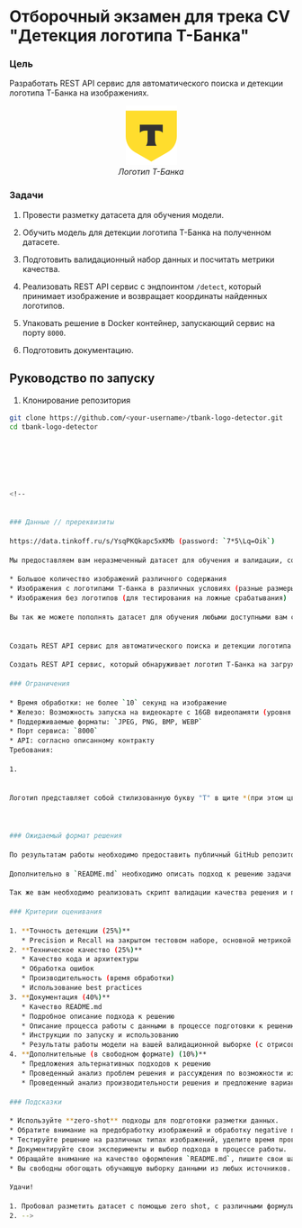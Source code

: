 # Отборочный экзамен для трека CV "Детекция логотипа Т-Банка"

### Цель

Разработать REST API сервис для автоматического поиска и детекции логотипа Т-Банка на изображениях.

<p align="center">
  <img src="docs/t-bank-logo.png"/>
  <br/>
  <em>Логотип Т-Банка</em>
</p>

### Задачи

1. Провести разметку датасета для обучения модели.

2. Обучить модель для детекции логотипа Т-Банка на полученном датасете.

3. Подготовить валидационный набор данных и посчитать метрики качества.

4. Реализовать REST API сервис с эндпоинтом `/detect`, который принимает изображение и возвращает координаты найденных логотипов.

5. Упаковать решение в Docker контейнер, запускающий сервис на порту `8000`.

6. Подготовить документацию.


## Руководство по запуску

1. Клонирование репозитория

```bash
git clone https://github.com/<your-username>/tbank-logo-detector.git
cd tbank-logo-detector






<!-- 


### Данные // пререквизиты

https://data.tinkoff.ru/s/YsqPKQkapc5xKMb (password: `7*5\Lq=Oik`)

Мы предоставляем вам неразмеченный датасет для обучения и валидации, содержащий:

* Большое количество изображений различного содержания
* Изображения с логотипами Т-банка в различных условиях (разные размеры, углы поворота, освещение)
* Изображения без логотипов (для тестирования на ложные срабатывания)

Вы так же можете пополнять датасет для обучения любыми доступными вам способами. У организаторов остается размеченный приватный набор данных для проверки ваших решений.


Создать REST API сервис для автоматического поиска и детекции логотипа Т-Банка на изображениях.

Создать REST API сервис, который обнаруживает логотип Т-Банка на загружаемых изображениях и возвращает координаты найденных логотипов.

### Ограничения

* Время обработки: не более `10` секунд на изображение
* Железо: Возможность запуска на видеокарте с 16GB видеопамяти (уровня google collab T4)
* Поддерживаемые форматы: `JPEG, PNG, BMP, WEBP`
* Порт сервиса: `8000`
* API: согласно описанному контракту
Требования:

1.


Логотип представляет собой стилизованную букву "Т" в щите *(при этом цвет может быть как желтый, так и произвольный)*. Для этого потребуется некоторым образом разметить данный для того, чтобы собирать на их основе свое решение. Так же вам предстоит составить свой валидационный набор данных и реализовать подсчет качества своего решения на нем.



### Ожидаемый формат решения

По результатам работы необходимо предоставить публичный GitHub репозиторий с полным исходным кодом решения. Решение должно быть упаковано в Docker контейнер, который запускается одной командой и поднимает REST API сервис на порту `8000`. API должен строго соответствовать предоставленной Pydantic спецификации с эндпоинтом `/detect` для загрузки изображений и получения координат найденных логотипов. В корне репозитория обязательно должен находиться файл `README.md` с подробными инструкциями по сборке и запуску Docker контейнера.

Дополнительно в `README.md` необходимо описать подход к решению задачи с достаточной степенью подробности. Веса обученной модели можете выложить на любой открытый файлообменник и приложить ссылку на их скачивание в `README.md`.

Так же вам необходимо реализовать скрипт валидации качества решения и подсчета метрик на отобранных и размеченных примерах. Для оценки воспроизводимости результата валидационную выборку необходимо по аналогии с моделью выложить в открытый доступ (github и/или открытый файлообменник).

### Критерии оценивания

1. **Точность детекции (25%)**
   * Precision и Recall на закрытом тестовом наборе, основной метрикой будет считать F1-score при IoU=0.5
2. **Техническое качество (25%)**
   * Качество кода и архитектуры
   * Обработка ошибок
   * Производительность (время обработки)
   * Использование best practices
3. **Документация (40%)**
   * Качество README.md
   * Подробное описание подхода к решению
   * Описание процесса работы с данными в процессе подготовки к решению.
   * Инструкции по запуску и использованию
   * Результаты работы модели на вашей валидационной выборке (с отрисоваными результатами детекции)
4. **Дополнительные (в свободном формате) (10%)**
   * Предложения альтернативных подходов к решению
   * Проведенный анализ проблем решения и рассуждения по возможности их решения
   * Проведенный анализ производительности решения и предложение вариантов по его ускорению

### Подсказки

* Используйте **zero-shot** подходы для подготовки разметки данных.
* Обратите внимание на предобработку изображений и обработку negative примеров.
* Тестируйте решение на различных типах изображений, уделите время проверке качества разметки вашей валидационной выборки.
* Документируйте свои эксперименты и выбор подхода в процессе работы.
* Обращайте внимание на качество оформления `README.md`, пишите свои шаги по решению максимально подробно, документация будет проверяться в первую очередь.
* Вы свободны обогощать обучающую выборку данными из любых источников.

Удачи!

1. Пробовал разметить датасет с помощью zero shot, с различными формулировками промта для grounding DINO. В итоге не привело ни к чему хорошему. Пришлось делать разметку в ручную на roboflow
2. -->